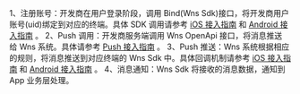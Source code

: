 
1、注册账号：开发商在用户登录阶段，调用 Bind(Wns Sdk)接口，将开发商用户账号(uid)绑定到对应的终端。具体 SDK 调用请参考 [iOS 接入指南](http://panshi.isd.com/doc/product/276/iOS%E6%8E%A5%E5%85%A5%E6%8C%87%E5%8D%97) 和 [Android 接入指南](http://panshi.isd.com/doc/product/276/Android%E6%8E%A5%E5%85%A5%E6%8C%87%E5%8D%97) 。
2、Push 调用：开发商服务端调用 Wns OpenApi 接口，将消息推送 给 Wns 系统。具体请参考 [Push 接入指南](http://panshi.isd.com/doc/product/276/%E6%8E%A5%E5%85%A5Push%E6%8C%87%E5%8D%97) 。
3、Push 推送：Wns 系统根据相应的规则，将消息推送到对应终端的 Wns Sdk 中。具体回调机制请参考 [iOS 接入指南](http://panshi.isd.com/doc/product/276/iOS%E6%8E%A5%E5%85%A5%E6%8C%87%E5%8D%97) 和 [Android 接入指南](http://panshi.isd.com/doc/product/276/Android%E6%8E%A5%E5%85%A5%E6%8C%87%E5%8D%97) 。
4、消息通知：Wns Sdk 将接收的消息数据，通知到 App 业务层处理。


